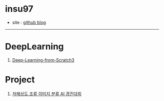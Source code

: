 # insu97

- site : [github blog](https://insu97.github.io/)

---

# DeepLearning
1. [Deep-Learning-from-Scratch3](https://github.com/insu97/Deep-Learning-from-Scratch3)

# Project
001. [저해상도 조류 이미지 분류 AI 경진대회](https://github.com/insu97/Project/tree/main/001.%EC%A0%80%ED%95%B4%EC%83%81%EB%8F%84%20%EC%A1%B0%EB%A5%98%20%EC%9D%B4%EB%AF%B8%EC%A7%80%20%EB%B6%84%EB%A5%98%20AI%20%EA%B2%BD%EC%A7%84%EB%8C%80%ED%9A%8C)

